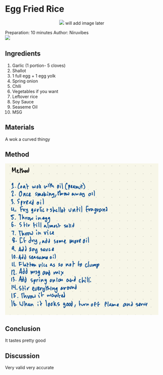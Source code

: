 # Egg Fried Rice
<p align="center">
<img src="example.png" />
will add image later
</p>

Preparation: 10 minutes 
Author: Niruvibes <br>
<a href="https://discord.com"><img src="https://img.shields.io/badge/Discord-~niru.vibes~%237639-25?style=for-the-badge&logo=discord" /> </a>  
<!-- (Replace the '{}' with the responding username or id) --!>


<h2> Ingredients </h2>
<ol>
  <li>Garlic (1 portion- 5 cloves)
  <li>Shallot
  <li>1 full egg + 1 egg yolk
  <li>Spring onion
  <li>Chlli
  <li>Vegetables if you want
  <li>Leftover rice
  <li>Soy Sauce
  <li>Seaseme Oil
  <li>MSG
</ol>
<h2> Materials </h2>
  A wok
  a curved thingy
<h2> Method </h2>
  <img src="image.png" />
<h2> Conclusion </h2>
  It tastes pretty good
<h2> Discussion </h2>
  Very valid
  very accurate
  
